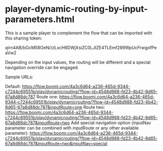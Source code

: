 # player-dynamic-routing-by-input-parameters.html
This is a sample player to complement the flow that can be imported with this sharing token:

qirn4AB/bGcM58OeN//zLxcH6DWjXsiZC0LJIZE4TLEmf289WpUcFrwgofPeaVw2

Depending on the input values, the routing will be different and a special navigation override can be engaged.

Sample URLs:

Default: https://flow.boomi.com/4a3c6d64-a236-465d-9344-c7244c69551b/play/dynamicrouting/?flow-id=4548d988-fd23-4b42-8d65-67a8d88dc787
Route one: https://flow.boomi.com/4a3c6d64-a236-465d-9344-c7244c69551b/play/dynamicrouting/?flow-id=4548d988-fd23-4b42-8d65-67a8d88dc787&inputRoute=one
Route two: https://flow.boomi.com/4a3c6d64-a236-465d-9344-c7244c69551b/play/dynamicrouting/?flow-id=4548d988-fd23-4b42-8d65-67a8d88dc787&inputRoute=two
Add special navigation option (inputNav parameter can be combined with inputRoute or any other available parameter): https://flow.boomi.com/4a3c6d64-a236-465d-9344-c7244c69551b/play/dynamicrouting/?flow-id=4548d988-fd23-4b42-8d65-67a8d88dc787&inputRoute=two&inputNav=special
